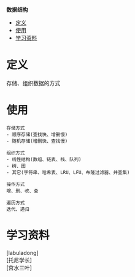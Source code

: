 **数据结构**
- [定义](#定义)
- [使用](#使用)
- [学习资料](#学习资料)

# 定义 #
存储、组织数据的方式

# 使用 #
```
存储方式  
- 顺序存储(查找快、增删慢)  
- 随机存储(增删快、查找慢)  

组织方式  
- 线性结构(数组、链表、栈、队列)  
- 树、图  
- 其它(字符串、哈希表、LRU、LFU、布隆过滤器、并查集)  

操作方式  
增、删、改、查  

遍历方式
迭代、递归  
```

# 学习资料 #  
[labuladong]  
[托尼学长]  
[宫水三叶]  